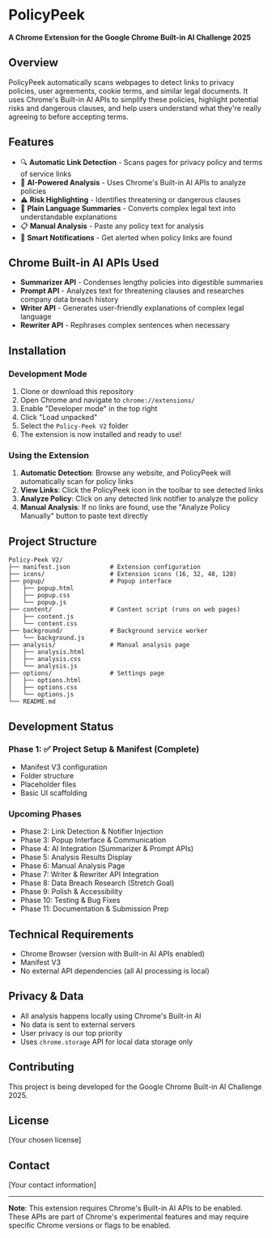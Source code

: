 # PolicyPeek

**A Chrome Extension for the Google Chrome Built-in AI Challenge 2025**

## Overview

PolicyPeek automatically scans webpages to detect links to privacy policies, user agreements, cookie terms, and similar legal documents. It uses Chrome's Built-in AI APIs to simplify these policies, highlight potential risks and dangerous clauses, and help users understand what they're really agreeing to before accepting terms.

## Features

- 🔍 **Automatic Link Detection** - Scans pages for privacy policy and terms of service links
- 🤖 **AI-Powered Analysis** - Uses Chrome's Built-in AI APIs to analyze policies
- ⚠️ **Risk Highlighting** - Identifies threatening or dangerous clauses
- 📝 **Plain Language Summaries** - Converts complex legal text into understandable explanations
- 📋 **Manual Analysis** - Paste any policy text for analysis
- 🔔 **Smart Notifications** - Get alerted when policy links are found

## Chrome Built-in AI APIs Used

- **Summarizer API** - Condenses lengthy policies into digestible summaries
- **Prompt API** - Analyzes text for threatening clauses and researches company data breach history
- **Writer API** - Generates user-friendly explanations of complex legal language
- **Rewriter API** - Rephrases complex sentences when necessary

## Installation

### Development Mode

1. Clone or download this repository
2. Open Chrome and navigate to `chrome://extensions/`
3. Enable "Developer mode" in the top right
4. Click "Load unpacked"
5. Select the `Policy-Peek V2` folder
6. The extension is now installed and ready to use!

### Using the Extension

1. **Automatic Detection**: Browse any website, and PolicyPeek will automatically scan for policy links
2. **View Links**: Click the PolicyPeek icon in the toolbar to see detected links
3. **Analyze Policy**: Click on any detected link notifier to analyze the policy
4. **Manual Analysis**: If no links are found, use the "Analyze Policy Manually" button to paste text directly

## Project Structure

```
Policy-Peek V2/
├── manifest.json           # Extension configuration
├── icons/                  # Extension icons (16, 32, 48, 128)
├── popup/                  # Popup interface
│   ├── popup.html
│   ├── popup.css
│   └── popup.js
├── content/                # Content script (runs on web pages)
│   ├── content.js
│   └── content.css
├── background/             # Background service worker
│   └── background.js
├── analysis/               # Manual analysis page
│   ├── analysis.html
│   ├── analysis.css
│   └── analysis.js
├── options/                # Settings page
│   ├── options.html
│   ├── options.css
│   └── options.js
└── README.md
```

## Development Status

### Phase 1: ✅ Project Setup & Manifest (Complete)
- Manifest V3 configuration
- Folder structure
- Placeholder files
- Basic UI scaffolding

### Upcoming Phases
- Phase 2: Link Detection & Notifier Injection
- Phase 3: Popup Interface & Communication
- Phase 4: AI Integration (Summarizer & Prompt APIs)
- Phase 5: Analysis Results Display
- Phase 6: Manual Analysis Page
- Phase 7: Writer & Rewriter API Integration
- Phase 8: Data Breach Research (Stretch Goal)
- Phase 9: Polish & Accessibility
- Phase 10: Testing & Bug Fixes
- Phase 11: Documentation & Submission Prep

## Technical Requirements

- Chrome Browser (version with Built-in AI APIs enabled)
- Manifest V3
- No external API dependencies (all AI processing is local)

## Privacy & Data

- All analysis happens locally using Chrome's Built-in AI
- No data is sent to external servers
- User privacy is our top priority
- Uses `chrome.storage` API for local data storage only

## Contributing

This project is being developed for the Google Chrome Built-in AI Challenge 2025. 

## License

[Your chosen license]

## Contact

[Your contact information]

---

**Note**: This extension requires Chrome's Built-in AI APIs to be enabled. These APIs are part of Chrome's experimental features and may require specific Chrome versions or flags to be enabled.
